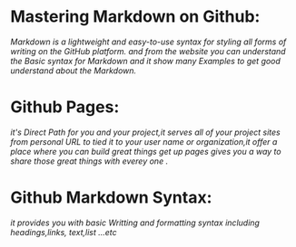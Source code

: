 # Mastering Markdown on Github:
*Markdown is a lightweight and easy-to-use syntax for styling all forms of writing on the GitHub platform.
and from the website you can understand the Basic syntax for Markdown and it show many Examples to get good understand about the Markdown.*


# Github Pages:
*it's Direct Path for you and your project,it serves all of your project sites from personal URL to tied it to your user name or organization,it offer a place where you can build     great things get up pages gives you a way to share those great things with everey one .*

# Github Markdown Syntax:
*it provides you with basic Writting and formatting syntax including headings,links, text,list ...etc*
